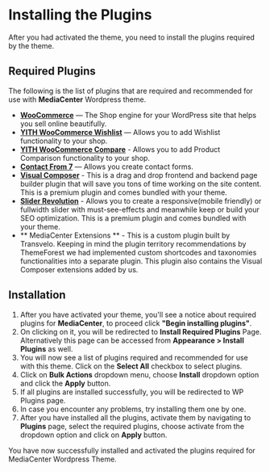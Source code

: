 # Installing the Plugins

After you had activated the theme, you need to install the plugins required by the theme.

## Required Plugins

The following is the list of plugins that are required and recommended for use with **MediaCenter** Wordpress theme.

* **[WooCommerce](https://wordpress.org/plugins/woocommerce/)** — The Shop engine for your WordPress site that helps you sell online beautifully.
* **[YITH WooCommerce Wishlist](https://wordpress.org/plugins/yith-woocommerce-wishlist/)** — Allows you to add Wishlist functionality to your shop.
* **[YITH WooCommerce Compare](https://wordpress.org/plugins/yith-woocommerce-compare/)** - Allows you to add Product Comparison functionality to your shop.
* **[Contact From 7](https://wordpress.org/plugins/contact-form-7/)** — Allows you create contact forms.
* **[Visual Composer](http://codecanyon.net/item/visual-composer-page-builder-for-wordpress/242431)** - This is a drag and drop frontend and backend page builder plugin that will save you tons of time working on the site content. This is a premium plugin and comes bundled with your theme.
* **[Slider Revolution](http://codecanyon.net/item/slider-revolution-responsive-wordpress-plugin/2751380/)** - Allows you to create a responsive(mobile friendly) or fullwidth slider with must-see-effects and meanwhile keep or build your SEO optimization. This is a premium plugin and comes bundled with your theme.
* ** MediaCenter Extensions ** - This is a custom plugin built by Transvelo. Keeping in mind the plugin territory recommendations by ThemeForest we had implemented custom shortcodes and taxonomies functionalities into a separate plugin. This plugin also contains the Visual Composer extensions added by us.

## Installation

1. After you have activated your theme, you'll see a notice about required plugins for **MediaCenter**, to proceed click **"Begin installing plugins"**.
2. On clicking on it, you will be redirected to **Install Required Plugins** Page. Alternatively this page can be accessed from **Appearance > Install Plugins** as well.
3. You will now see a list of plugins required and recommended for use with this theme. Click on the **Select All** checkbox to select plugins.
4. Click on **Bulk Actions** dropdown menu, choose **Install** dropdown option and click the **Apply** button.
5. If all plugins are installed successfully, you will be redirected to WP Plugins page.
6. In case you encounter any problems, try installing them one by one.
7. After you have installed all the plugins, activate them by navigating to **Plugins** page, select the required plugins, choose activate from the dropdown option and click on **Apply** button.

You have now successfully installed and activated the plugins required for MediaCenter Wordpress Theme.


